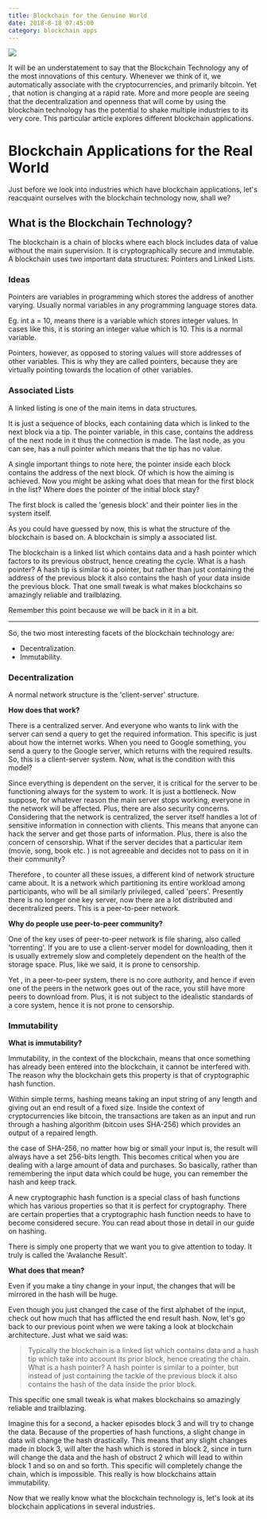 ```yaml
---
title: Blockchain for the Genuine World
date: 2018-8-18 07:45:00
category: blockchain apps
---
```


![](/img/5.jpg)

It will be an understatement to say that the Blockchain Technology any of the most innovations of this century. Whenever we think of it, we automatically associate with the cryptocurrencies, and primarily bitcoin. Yet , that notion is changing at a rapid rate. More and more people are seeing that the decentralization and openness that will come by using the blockchain technology has the potential to shake multiple industries to its very core. This particular article explores different blockchain applications.

<!-- more -->

# Blockchain Applications for the Real World

Just before we look into industries which have blockchain applications, let's reacquaint ourselves with the blockchain technology now, shall we?

## What is the Blockchain Technology?

The blockchain is a chain of blocks where each block includes data of value without the main supervision. It is cryptographically secure and immutable. A blockchain uses two important data structures: Pointers and Linked Lists.

### Ideas

Pointers are variables in programming which stores the address of another varying. Usually normal variables in any programming language stores data.

Eg. int a = 10, means there is a variable which stores integer values. In cases like this, it is storing an integer value which is 10. This is a normal variable.

Pointers, however, as opposed to storing values will store addresses of other variables. This is why they are called pointers, because they are virtually pointing towards the location of other variables.

### Associated Lists

A linked listing is one of the main items in data structures.

It is just a sequence of blocks, each containing data which is linked to the next block via a tip. The pointer variable, in this case, contains the address of the next node in it thus the connection is made. The last node, as you can see, has a null pointer which means that the tip has no value.

A single important things to note here, the pointer inside each block contains the address of the next block. Of which is how the aiming is achieved. Now you might be asking what does that mean for the first block in the list? Where does the pointer of the initial block stay?

The first block is called the 'genesis block' and their pointer lies in the system itself.

As you could have guessed by now, this is what the structure of the blockchain is based on. A blockchain is simply a associated list.

The blockchain is a linked list which contains data and a hash pointer which factors to its previous obstruct, hence creating the cycle. What is a hash pointer? A hash tip is similar to a pointer, but rather than just containing the address of the previous block it also contains the hash of your data inside the previous block. That one small tweak is what makes blockchains so amazingly reliable and trailblazing.

Remember this point because we will be back in it in a bit.

- - -

So, the two most interesting facets of the blockchain technology are:

 - Decentralization.
 - Immutability.

### Decentralization

A normal network structure is the 'client-server' structure.

**How does that work?**

There is a centralized server. And everyone who wants to link with the server can send a query to get the required information. This specific is just about how the internet works. When you need to Google something, you send a query to the Google server, which returns with the required results. So, this is a client-server system. Now, what is the condition with this model?

Since everything is dependent on the server, it is critical for the server to be functioning always for the system to work. It is just a bottleneck. Now suppose, for whatever reason the main server stops working, everyone in the network will be affected. Plus, there are also security concerns. Considering that the network is centralized, the server itself handles a lot of sensitive information in connection with clients. This means that anyone can hack the server and get those parts of information. Plus, there is also the concern of censorship. What if the server decides that a particular item (movie, song, book etc. ) is not agreeable and decides not to pass on it in their community?

Therefore , to counter all these issues, a different kind of network structure came about. It is a network which partitioning its entire workload among participants, who will be all similarly privileged, called 'peers'. Presently there is no longer one key server, now there are a lot distributed and decentralized peers. This is a peer-to-peer network.

**Why do people use peer-to-peer community?**

One of the key uses of peer-to-peer network is file sharing, also called 'torrenting'. If you are to use a client-server model for downloading, then it is usually extremely slow and completely dependent on the health of the storage space. Plus, like we said, it is prone to censorship.

Yet , in a peer-to-peer system, there is no core authority, and hence if even one of the peers in the network goes out of the race, you still have more peers to download from. Plus, it is not subject to the idealistic standards of a core system, hence it is not prone to censorship.

### Immutability

**What is immutability?**

Immutability, in the context of the blockchain, means that once something has already been entered into the blockchain, it cannot be interfered with. The reason why the blockchain gets this property is that of cryptographic hash function.

Within simple terms, hashing means taking an input string of any length and giving out an end result of a fixed size. Inside the context of cryptocurrencies like bitcoin, the transactions are taken as an input and run through a hashing algorithm (bitcoin uses SHA-256) which provides an output of a repaired length.

the case of SHA-256, no matter how big or small your input is, the result will always have a set 256-bits length. This becomes critical when you are dealing with a large amount of data and purchases. So basically, rather than remembering the input data which could be huge, you can remember the hash and keep track.

A new cryptographic hash function is a special class of hash functions which has various properties so that it is perfect for cryptography. There are certain properties that a cryptographic hash function needs to have to become considered secure. You can read about those in detail in our guide on hashing.

There is simply one property that we want you to give attention to today. It truly is called the 'Avalanche Result'.

**What does that mean?**

Even if you make a tiny change in your input, the changes that will be mirrored in the hash will be huge.

Even though you just changed the case of the first alphabet of the input, check out how much that has afflicted the end result hash. Now, let's go back to our previous point when we were taking a look at blockchain architecture. Just what we said was:

<blockquote>
Typically the blockchain is a linked list which contains data and a hash tip which take into account its prior block, hence creating the chain. What is a hash pointer? A hash pointer is similar to a pointer, but instead of just containing the tackle of the previous block it also contains the hash of the data inside the prior block.
</blockquote>

This specific one small tweak is what makes blockchains so amazingly reliable and trailblazing.

Imagine this for a second, a hacker episodes block 3 and will try to change the data. Because of the properties of hash functions, a slight change in data will change the hash drastically. This means that any slight changes made in block 3, will alter the hash which is stored in block 2, since in turn will change the data and the hash of obstruct 2 which will lead to within block 1 and so on and so forth. This specific will completely change the chain, which is impossible. This really is how blockchains attain immutability.

Now that we really know what the blockchain technology is, let's look at its blockchain applications in several industries.

